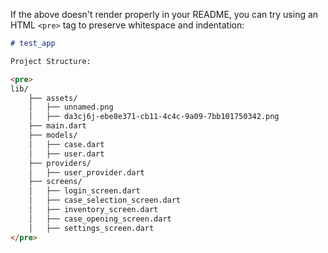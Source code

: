 
If the above doesn't render properly in your README, you can try using an HTML `<pre>` tag to preserve whitespace and indentation:

```markdown
# test_app

Project Structure:

<pre>
lib/
    ├── assets/
    │   ├── unnamed.png
    │   ├── da3cj6j-ebe8e371-cb11-4c4c-9a09-7bb101750342.png
    ├── main.dart
    ├── models/
    │   ├── case.dart
    │   ├── user.dart
    ├── providers/
    │   ├── user_provider.dart
    ├── screens/
    │   ├── login_screen.dart
    │   ├── case_selection_screen.dart
    │   ├── inventory_screen.dart
    │   ├── case_opening_screen.dart
    │   ├── settings_screen.dart
</pre>
